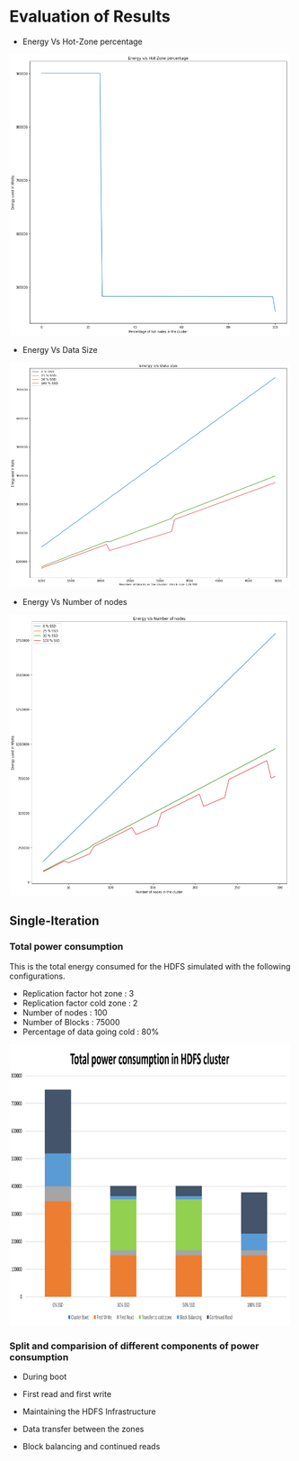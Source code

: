 Evaluation of Results
=====================


- Energy Vs Hot-Zone percentage
<img src="../Presentations/Data-Reports/Multiple-Iterations/output_16_0.png" height = "500" width = "500">

- Energy Vs Data Size
<img src="../Presentations/Data-Reports/Multiple-Iterations/output_6_0.png" height = "400" width = "500">

- Energy Vs Number of nodes
<img src="../Presentations/Data-Reports/Multiple-Iterations/output_13_0.png" height = "500" width = "500">



Single-Iteration
-----------------

### Total power consumption

This is the total energy consumed for the HDFS simulated with the following configurations.  
- Replication factor hot zone : 3  
- Replication factor cold zone : 2  
- Number of nodes : 100  
- Number of Blocks : 75000  
- Percentage of data going cold : 80%

<img src="../Presentations/Data-Reports/Single-Iteration/Total-Power-Consumtion.png" height = "500" width = "500">


### Split and comparision of different components of power consumption

- During boot



- First read and first write



- Maintaining the HDFS Infrastructure



- Data transfer between the zones




- Block balancing and continued reads



